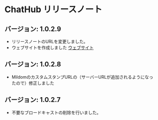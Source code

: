 # ChatHub リリースノート

## バージョン: 1.0.2.9

- リリースノートのURLを変更しました。
- ウェブサイトを作成しました [ウェブサイト](https://chathub.coreizer.dev/)

## バージョン: 1.0.2.8

- MildomのカスタムスタンプURLの（サーバーURLが追加されるようになったので）修正しました

## バージョン: 1.0.2.7

- 不要なブロードキャストの削除を行いました。